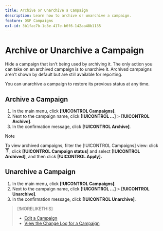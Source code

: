 ```yaml
---
title: Archive or Unarchive a Campaign
description: Learn how to archive or unarchive a campaign.
feature: DSP Campaigns
exl-id: 3b1fac7b-1c3e-417e-b6f6-142aa48b1135
---
```

# Archive or Unarchive a Campaign

Hide a campaign that isn't being used by archiving it. The only action you can take on an archived campaign is to unarchive it. Archived campaigns aren't shown by default but are still available for reporting.

You can unarchive a campaign to restore its previous status at any time.

## Archive a Campaign

1. In the main menu, click **[!UICONTROL Campaigns]**.
1. Next to the campaign name, click  **[!UICONTROL ...]** > **[!UICONTROL Archive]**.
1. In the confirmation message, click **[!UICONTROL Archive]**.

>[!NOTE]
>
>To view archived campaigns, filter the [!UICONTROL Campaigns] view: click ![Filter button](/help/dsp/assets/filter.png), click **[!UICONTROL Campaign status]** and select **[!UICONTROL Archived]**, and then click **[!UICONTROL Apply].**

## Unarchive a Campaign

1. In the main menu, click **[!UICONTROL Campaigns]**.
1. Next to the campaign name, click  **[!UICONTROL ...]** > **[!UICONTROL Unarchive]**.
1. In the confirmation message, click **[!UICONTROL Unarchive]**.

>[!MORELIKETHIS]
>
>* [Edit a Campaign](campaign-edit.md)
>* [View the Change Log for a Campaign](campaign-change-log.md)